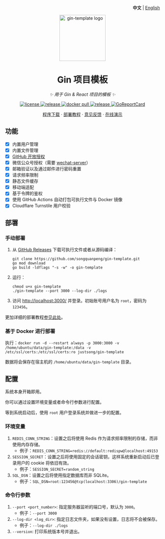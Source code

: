 <p align="right">
   <strong>中文</strong> | <a href="./README.en.md">English</a>
</p>

<p align="center">
  <a href="https://github.com/songquanpeng/gin-template"><img src="https://raw.githubusercontent.com/songquanpeng/gin-template/main/web/public/logo.png" width="150" height="150" alt="gin-template logo"></a>
</p>

<div align="center">

# Gin 项目模板

_✨ 用于 Gin & React 项目的模板 ✨_

</div>

<p align="center">
  <a href="https://raw.githubusercontent.com/songquanpeng/gin-template/main/LICENSE">
    <img src="https://img.shields.io/github/license/songquanpeng/gin-template?color=brightgreen" alt="license">
  </a>
  <a href="https://github.com/songquanpeng/gin-template/releases/latest">
    <img src="https://img.shields.io/github/v/release/songquanpeng/gin-template?color=brightgreen&include_prereleases" alt="release">
  </a>
  <a href="https://hub.docker.com/repository/docker/justsong/gin-template">
    <img src="https://img.shields.io/docker/pulls/justsong/gin-template?color=brightgreen" alt="docker pull">
  </a>
  <a href="https://github.com/songquanpeng/gin-template/releases/latest">
    <img src="https://img.shields.io/github/downloads/songquanpeng/gin-template/total?color=brightgreen&include_prereleases" alt="release">
  </a>
  <a href="https://goreportcard.com/report/github.com/songquanpeng/gin-template">
    <img src="https://goreportcard.com/badge/github.com/songquanpeng/gin-template" alt="GoReportCard">
  </a>
</p>

<p align="center">
  <a href="https://github.com/songquanpeng/gin-template/releases">程序下载</a>
  ·
  <a href="https://github.com/songquanpeng/gin-template#部署">部署教程</a>
  ·
  <a href="https://github.com/songquanpeng/gin-template/issues">意见反馈</a>
  ·
  <a href="https://gin-template.vercel.app/">在线演示</a>
</p>

## 功能
+ [x] 内置用户管理
+ [x] 内置文件管理
+ [x] [GitHub 开放授权](https://github.com/settings/applications/new)
+ [x] 微信公众号授权（需要 [wechat-server](https://github.com/songquanpeng/wechat-server)）
+ [x] 邮箱验证以及通过邮件进行密码重置
+ [x] 请求频率限制
+ [x] 静态文件缓存
+ [x] 移动端适配
+ [x] 基于令牌的鉴权
+ [x] 使用 GitHub Actions 自动打包可执行文件与 Docker 镜像
+ [x] Cloudflare Turnstile 用户校验

## 部署
### 手动部署
1. 从 [GitHub Releases](https://github.com/songquanpeng/gin-template/releases/latest) 下载可执行文件或者从源码编译：
   ```shell
   git clone https://github.com/songquanpeng/gin-template.git
   go mod download
   go build -ldflags "-s -w" -o gin-template
   ````
2. 运行：
   ```shell
   chmod u+x gin-template
   ./gin-template --port 3000 --log-dir ./logs
   ```
3. 访问 [http://localhost:3000/](http://localhost:3000/) 并登录。初始账号用户名为 `root`，密码为 `123456`。

更加详细的部署教程[参见此处](https://iamazing.cn/page/how-to-deploy-a-website)。

### 基于 Docker 进行部署
执行：`docker run -d --restart always -p 3000:3000 -v /home/ubuntu/data/gin-template:/data -v /etc/ssl/certs:/etc/ssl/certs:ro justsong/gin-template`

数据将会保存在宿主机的 `/home/ubuntu/data/gin-template` 目录。

## 配置
系统本身开箱即用。

你可以通过设置环境变量或者命令行参数进行配置。

等到系统启动后，使用 `root` 用户登录系统并做进一步的配置。

### 环境变量
1. `REDIS_CONN_STRING`：设置之后将使用 Redis 作为请求频率限制的存储，而非使用内存存储。
   + 例子：`REDIS_CONN_STRING=redis://default:redispw@localhost:49153`
2. `SESSION_SECRET`：设置之后将使用固定的会话密钥，这样系统重新启动后已登录用户的 cookie 将依旧有效。
   + 例子：`SESSION_SECRET=random_string`
3. `SQL_DSN`：设置之后将使用指定数据库而非 SQLite。
   + 例子：`SQL_DSN=root:123456@tcp(localhost:3306)/gin-template`

### 命令行参数
1. `--port <port_number>`: 指定服务器监听的端口号，默认为 `3000`。
   + 例子：`--port 3000`
2. `--log-dir <log_dir>`: 指定日志文件夹，如果没有设置，日志将不会被保存。
   + 例子：`--log-dir ./logs`
3. `--version`: 打印系统版本号并退出。